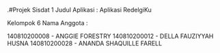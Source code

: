 .#Projek Sisdat 1
Judul Aplikasi : Aplikasi RedelgiKu

Kelompok 6
Nama Anggota :

140810200008 - ANGGIE FORESTRY
140810200012 - DELLA FAUZIYYAH HUSNA
140810200028 - ANANDA SHAQUILLE FARELL

